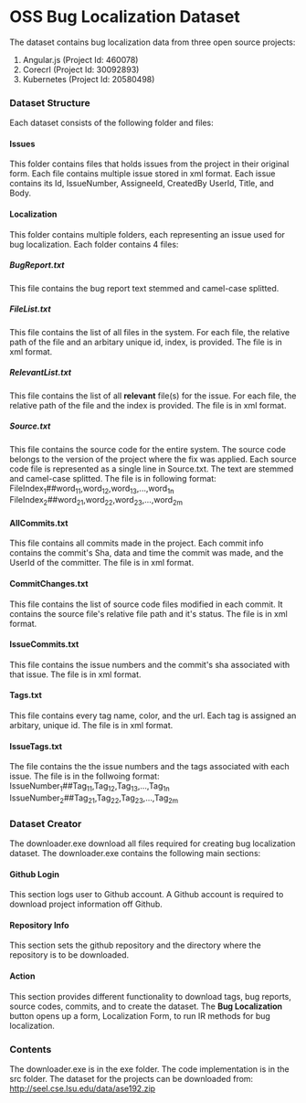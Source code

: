 # OSS Bug Localization Dataset

The dataset contains bug localization data from three open source projects:
1. Angular.js (Project Id: 460078)
2. Corecrl (Project Id: 30092893)
3. Kubernetes (Project Id: 20580498)

### Dataset Structure
Each dataset consists of the following folder and files:

#### Issues
This folder contains files that holds issues from the project in their original form. Each file contains multiple issue stored in xml format. Each issue contains its Id, IssueNumber, AssigneeId, CreatedBy UserId, Title, and Body.

#### Localization
This folder contains multiple folders, each representing an issue used for bug localization. Each folder contains 4 files:

##### BugReport.txt
This file contains the bug report text stemmed and camel-case splitted. 

##### FileList.txt
This file contains the list of all files in the system. For each file, the relative path of the file and an arbitary unique id, index, is provided. The file is in xml format.

##### RelevantList.txt
This file contains the list of all **relevant** file(s) for the issue. For each file, the relative path of the file and the index is provided. The file is in xml format.

##### Source.txt
This file contains the source code for the entire system. The source code belongs to the version of the project where the fix was applied. Each source code file is represented as a single line in Source.txt. The text are stemmed and camel-case splitted. The file is in following format:
FileIndex<sub>1</sub>##word<sub>11</sub>,word<sub>12</sub>,word<sub>13</sub>,...,word<sub>1n</sub> FileIndex<sub>2</sub>##word<sub>21</sub>,word<sub>22</sub>,word<sub>23</sub>,...,word<sub>2m</sub>

#### AllCommits.txt
This file contains all commits made in the project. Each commit info contains the commit's Sha, data and time the commit was made, and the UserId of the committer. The file is in xml format.

#### CommitChanges.txt
This file contains the list of source code files modified in each commit. It contains the source file's relative file path and it's status. The file is in xml format.

#### IssueCommits.txt
This file contains the issue numbers and the commit's sha associated with that issue. The file is in xml format.

#### Tags.txt
This file contains every tag name, color, and the url. Each tag is assigned an arbitary, unique id. The file is in xml format.

#### IssueTags.txt
The file contains the the issue numbers and the tags associated with each issue. The file is in the follwoing format:
IssueNumber<sub>1</sub>##Tag<sub>11</sub>,Tag<sub>12</sub>,Tag<sub>13</sub>,...,Tag<sub>1n</sub>
IssueNumber<sub>2</sub>##Tag<sub>21</sub>,Tag<sub>22</sub>,Tag<sub>23</sub>,...,Tag<sub>2m</sub>

### Dataset Creator
The downloader.exe download all files required for creating bug localization dataset. The downloader.exe contains the following main sections:

#### Github Login
This section logs user to Github account. A Github account is required to download project information off Github.

#### Repository Info
This section sets the github repository and the directory where the repository is to be downloaded. 

#### Action
This section provides different functionality to download tags, bug reports, source codes, commits, and to create the dataset. The **Bug Localization** button opens up a form, Localization Form, to run IR methods for bug localization.

### Contents

The downloader.exe is in the exe folder.
The code implementation is in the src folder.
The dataset for the projects can be downloaded from: http://seel.cse.lsu.edu/data/ase192.zip
